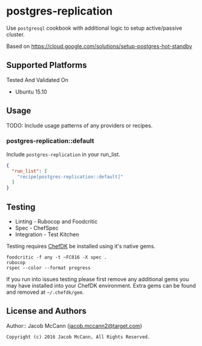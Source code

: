 # postgres-replication

Use `postgresql` cookbook with additional logic to setup active/passive cluster.

Based on https://cloud.google.com/solutions/setup-postgres-hot-standby

## Supported Platforms

Tested And Validated On
- Ubuntu 15.10

## Usage

TODO: Include usage patterns of any providers or recipes.

### postgres-replication::default

Include `postgres-replication` in your run_list.

```json
{
  "run_list": [
    "recipe[postgres-replication::default]"
  ]
}
```

## Testing

* Linting - Rubocop and Foodcritic
* Spec - ChefSpec
* Integration - Test Kitchen

Testing requires [ChefDK](https://downloads.chef.io/chef-dk/) be installed using it's native gems.

```
foodcritic -f any -t ~FC016 -X spec .
rubocop
rspec --color --format progress
```

If you run into issues testing please first remove any additional gems you may
have installed into your ChefDK environment.  Extra gems can be found and removed
at `~/.chefdk/gem`.

## License and Authors

Author:: Jacob McCann (<jacob.mccann2@target.com>)

```text
Copyright (c) 2016 Jacob McCann, All Rights Reserved.
```
